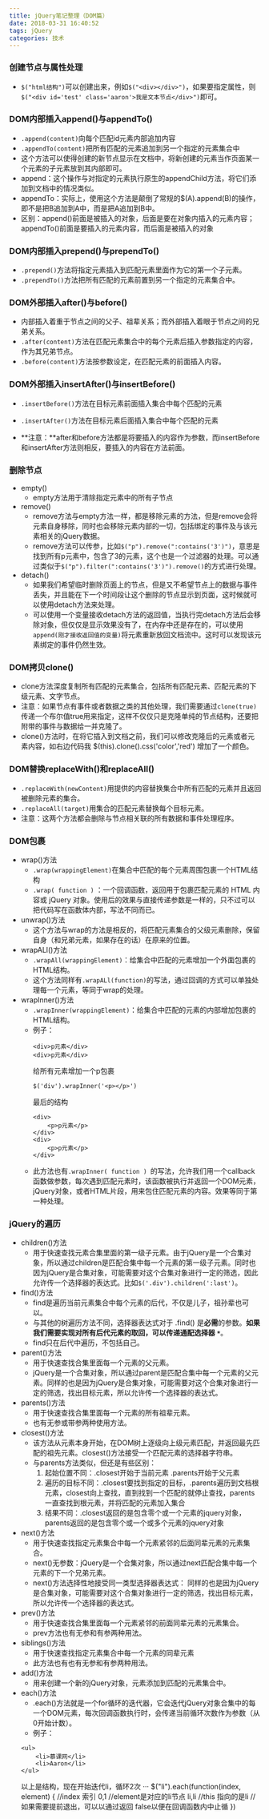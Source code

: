 ```yaml
---
title: jQuery笔记整理（DOM篇）
date: 2018-03-31 16:40:52
tags: jQuery
categories: 技术
---
```

### 创建节点与属性处理
* `$("html结构")`可以创建出来，例如`$("<div></div>")`，如果要指定属性，则`$("<div id='test' class='aaron'>我是文本节点</div>")`即可。

### DOM内部插入append()与appendTo()
* `.append(content)`向每个匹配id元素内部追加内容
* `.appendTo(content)`把所有匹配的元素追加到另一个指定的元素集合中
* 这个方法可以使得创建的新节点显示在文档中，将新创建的元素当作页面某一个元素的子元素放到其内部即可。
* append：这个操作与对指定的元素执行原生的appendChild方法，将它们添加到文档中的情况类似。
* appendTo：实际上，使用这个方法是颠倒了常规的$(A).append(B)的操作，即不是把B追加到A中，而是把A追加到B中。
* 区别：append()前面是被插入的对象，后面是要在对象内插入的元素内容；appendTo()前面是要插入的元素内容，而后面是被插入的对象

### DOM内部插入prepend()与prependTo()
* `.prepend()`方法将指定元素插入到匹配元素里面作为它的第一个子元素。
* `.prependTo()`方法把所有匹配的元素前置到另一个指定的元素集合中。

### DOM外部插入after()与before()
* 内部插入着重于节点之间的父子、祖辈关系；而外部插入着眼于节点之间的兄弟关系。
* `.after(content)`方法在匹配元素集合中的每个元素后插入参数指定的内容，作为其兄弟节点。
* `.before(content)`方法按参数设定，在匹配元素的前面插入内容。

### DOM外部插入insertAfter()与insertBefore()
* `.insertBefore()`方法在目标元素前面插入集合中每个匹配的元素
* `.insertAfter()`方法在目标元素后面插入集合中每个匹配的元素

* **注意：**after和before方法都是将要插入的内容作为参数，而insertBefore和insertAfter方法则相反，要插入的内容在方法前面。

### 删除节点
* empty()
	* empty方法用于清除指定元素中的所有子节点
* remove()
	* remove方法与empty方法一样，都是移除元素的方法，但是remove会将元素自身移除，同时也会移除元素内部的一切，包括绑定的事件及与该元素相关的jQuery数据。
	* remove方法可以传参，比如`$("p").remove(":contains('3')")`，意思是找到所有p元素中，包含了3的元素，这个也是一个过滤器的处理。可以通过类似于`$("p").filter(":contains('3')").remove()`的方式进行处理。
* detach()
	* 如果我们希望临时删除页面上的节点，但是又不希望节点上的数据与事件丢失，并且能在下一个时间段让这个删除的节点显示到页面，这时候就可以使用detach方法来处理。
	* 可以使用一个变量接收detach方法的返回值，当执行完detach方法后会移除对象，但仅仅是显示效果没有了，在内存中还是存在的，可以使用`append(刚才接收返回值的变量)`将元素重新放回文档流中。这时可以发现该元素绑定的事件仍然生效。
	
### DOM拷贝clone()
* clone方法深度复制所有匹配的元素集合，包括所有匹配元素、匹配元素的下级元素、文字节点。
* 注意：如果节点有事件或者数据之类的其他处理，我们需要通过`clone(true)`传递一个布尔值true用来指定，这样不仅仅只是克隆单纯的节点结构，还要把附带的事件与数据给一并克隆了。
* clone()方法时，在将它插入到文档之前，我们可以修改克隆后的元素或者元素内容，如右边代码我 $(this).clone().css('color','red') 增加了一个颜色。

### DOM替换replaceWith()和replaceAll()
* `.replaceWith(newContent)`用提供的内容替换集合中所有匹配的元素并且返回被删除元素的集合。
* `.replaceAll(target)`用集合的匹配元素替换每个目标元素。
* 注意：这两个方法都会删除与节点相关联的所有数据和事件处理程序。

### DOM包裹
* wrap()方法
	* `.wrap(wrappingElement)`在集合中匹配的每个元素周围包裹一个HTML结构
	* `.wrap( function )` ：一个回调函数，返回用于包裹匹配元素的 HTML 内容或 jQuery 对象。使用后的效果与直接传递参数是一样的，只不过可以把代码写在函数体内部，写法不同而已。
* unwrap()方法
	* 这个方法与wrap的方法是相反的，将匹配元素集合的父级元素删除，保留自身（和兄弟元素，如果存在的话）在原来的位置。
* wrapALl()方法
	* `.wrapAll(wrappingElement)`：给集合中匹配的元素增加一个外面包裹的HTML结构。
	* 这个方法同样有`.wrapALl(function)`的写法，通过回调的方式可以单独处理每一个元素，等同于wrap的处理。
* wrapInner()方法
	* `.wrapInner(wrappingElement)`：给集合中匹配的元素的内部增加包裹的HTML结构。
	* 例子：
		```
		<div>p元素</div>
		<div>p元素</div>
		```
		给所有元素增加一个p包裹
		```
		$('div').wrapInner('<p></p>')
		```
		最后的结构
		```
		<div>
			<p>p元素</p>
		</div>
		<div>
			<p>p元素</p>
		</div>
		```
	* 此方法也有`.wrapInner( function ) `的写法，允许我们用一个callback函数做参数，每次遇到匹配元素时，该函数被执行并返回一个DOM元素，jQuery对象，或者HTML片段，用来包住匹配元素的内容。效果等同于第一种处理。
	
### jQuery的遍历
* children()方法
	* 用于快速查找元素合集里面的第一级子元素。由于jQuery是一个合集对象，所以通过children是匹配合集中每一个元素的第一级子元素。同时也因为jQuery是合集对象，可能需要对这个合集对象进行一定的筛选，因此允许传一个选择器的表达式。比如`$('.div').children(':last')`。
* find()方法
	* find是遍历当前元素集合中每个元素的后代，不仅是儿子，祖孙辈也可以。
	* 与其他的树遍历方法不同，选择器表达式对于 .find() 是**必需**的参数。**如果我们需要实现对所有后代元素的取回，可以传递通配选择器 `*`**。
	* find只在后代中遍历，不包括自己。
* parent()方法
	* 用于快速查找合集里面每一个元素的父元素。
	* jQuery是一个合集对象，所以通过parent是匹配合集中每一个元素的父元素。同样的也是因为jQuery是合集对象，可能需要对这个合集对象进行一定的筛选，找出目标元素，所以允许传一个选择器的表达式。
* parents()方法
	* 用于快速查找合集里面每一个元素的所有祖辈元素。
	* 也有无参或带参两种使用方法。
* closest()方法
	* 该方法从元素本身开始，在DOM树上逐级向上级元素匹配，并返回最先匹配的祖先元素。closest()方法接受一个匹配元素的选择器字符串。
	* 与parents方法类似，但还是有些区别：
		1. 起始位置不同：.closest开始于当前元素 .parents开始于父元素
		2. 遍历的目标不同：.closest要找到指定的目标，.parents遍历到文档根元素，closest向上查找，直到找到一个匹配的就停止查找，parents一直查找到根元素，并将匹配的元素加入集合
		3. 结果不同：.closest返回的是包含零个或一个元素的jquery对象，parents返回的是包含零个或一个或多个元素的jquery对象
* next()方法
	* 用于快速查找指定元素集合中每一个元素紧邻的后面同辈元素的元素集合。
	* next()无参数：jQuery是一个合集对象，所以通过next匹配合集中每一个元素的下一个兄弟元素。
	* next()方法选择性地接受同一类型选择器表达式： 同样的也是因为jQuery是合集对象，可能需要对这个合集对象进行一定的筛选，找出目标元素，所以允许传一个选择器的表达式。
* prev()方法
	* 用于快速查找合集里面每一个元素紧邻的前面同辈元素的元素集合。
	* prev方法也有无参和有参两种用法。
* siblings()方法
	* 用于快速查找指定元素集合中每一个元素的同辈元素
	* 此方法也有也有无参和有参两种用法。
* add()方法
	* 用来创建一个新的jQuery对象，元素添加到匹配的元素集合中。
* each()方法
	* .each()方法就是一个for循环的迭代器，它会迭代jQuery对象合集中的每一个DOM元素，每次回调函数执行时，会传递当前循环次数作为参数（从0开始计数）。
	* 例子：
	```
	<ul>
		<li>慕课网</li>
		<li>Aaron</li>
	</ul>
	```
	以上是结构，现在开始迭代li，循环2次
	···
	$("li").each(function(index, element) {
		 //index 索引 0,1
		 //element是对应的li节点 li,li
		 //this 指向的是li
		 //如果需要提前退出，可以以通过返回 false以便在回调函数内中止循
	})
	```